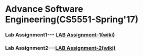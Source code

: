 # Advance Software Engineering(CS5551-Spring'17)

### Lab Assignment1--- [LAB Assignment-1(wiki)](https://github.com/ROHITHKUMARN/ASE-Lab-Assignments/wiki/Chat-application(Lab-Assignment-I))     

### Lab Assignment2---[LAB Assignment-2(wiki)](https://github.com/ROHITHKUMARN/ASE-Lab-Assignments/wiki/Lab_Assignment-2(Lab_Assignment-II))
